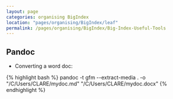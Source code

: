 ```yaml
---
layout: page
categories: organising BigIndex
location: "pages/organising/BigIndex/leaf"
permalink: /pages/organising/BigIndex/Big-Index-Useful-Tools
---
```


## Pandoc

* Converting a word doc: 

{% highlight bash %}
pandoc -t gfm --extract-media . -o "/C/Users/CLARE/mydoc.md" "/C/Users/CLARE/mydoc.docx"
{% endhighlight %}